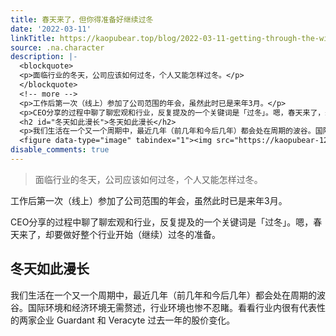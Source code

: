 ```yaml
---
title: 春天来了，但你得准备好继续过冬
date: '2022-03-11'
linkTitle: https://kaopubear.top/blog/2022-03-11-getting-through-the-winter/
source: .na.character
description: |-
  <blockquote>
  <p>面临行业的冬天，公司应该如何过冬，个人又能怎样过冬。</p>
  </blockquote>
  <!-- more -->
  <p>工作后第一次（线上）参加了公司范围的年会，虽然此时已是来年3月。</p>
  <p>CEO分享的过程中聊了聊宏观和行业，反复提及的一个关键词是「过冬」。嗯，春天来了，却要做好整个行业开始（继续）过冬的准备。</p>
  <h2 id="冬天如此漫长">冬天如此漫长</h2>
  <p>我们生活在一个又一个周期中，最近几年（前几年和今后几年）都会处在周期的波谷。国际环境和经济环境无需赘述，行业环境也惨不忍睹。看看行业内很有代表性的两家企业 Guardant 和 Veracyte 过去一年的股价变化。</p>
  <figure data-type="image" tabindex="1"><img src="https://kaopubear-1254299507.file.myqcloud.com/picgo/2022031 ...
disable_comments: true
---
```

<blockquote>
<p>面临行业的冬天，公司应该如何过冬，个人又能怎样过冬。</p>
</blockquote>
<!-- more -->
<p>工作后第一次（线上）参加了公司范围的年会，虽然此时已是来年3月。</p>
<p>CEO分享的过程中聊了聊宏观和行业，反复提及的一个关键词是「过冬」。嗯，春天来了，却要做好整个行业开始（继续）过冬的准备。</p>
<h2 id="冬天如此漫长">冬天如此漫长</h2>
<p>我们生活在一个又一个周期中，最近几年（前几年和今后几年）都会处在周期的波谷。国际环境和经济环境无需赘述，行业环境也惨不忍睹。看看行业内很有代表性的两家企业 Guardant 和 Veracyte 过去一年的股价变化。</p>
<figure data-type="image" tabindex="1"><img src="https://kaopubear-1254299507.file.myqcloud.com/picgo/2022031 ...
